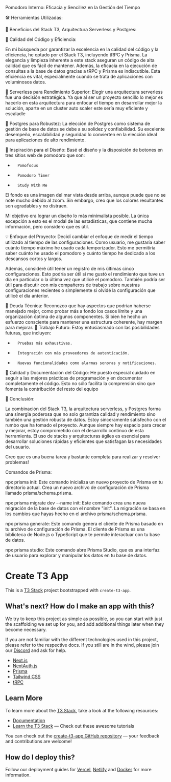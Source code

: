 Pomodoro Interno: Eficacia y Sencillez en la Gestión del Tiempo

🛠 Herramientas Utilizadas:

🔹 Beneficios del Stack T3, Arquitectura Serverless y Postgres:

🌟 Calidad del Código y Eficiencia:

En mi búsqueda por garantizar la excelencia en la calidad del código y la eficiencia, he optado por el Stack T3, incluyendo tRPC y Prisma. La elegancia y limpieza inherente a este stack aseguran un código de alta calidad que es fácil de mantener. Además, la eficacia en la ejecución de consultas a la base de datos gracias a tRPC y Prisma es indiscutible. Esta eficiencia es vital, especialmente cuando se trata de aplicaciones con voluminosos datos.

🚀 Serverless para Rendimiento Superior:
Elegir una arquitectura serverless fue una decisión estratégica. Ya que al ser un proyecto sencillo lo mejor es hacerlo en esta arquitectura para enfocar el tiempo en desarrollar mejor la solución, aparte en un cluster auto scaler este sería muy eficiente y escaladle

💪 Postgres para Robustez:
La elección de Postgres como sistema de gestión de base de datos se debe a su solidez y confiabilidad. Su excelente desempeño, escalabilidad y seguridad lo convierten en la elección ideal para aplicaciones de alto rendimiento.

🎨 Inspiración para el Diseño:
Basé el diseño y la disposición de botones en tres sitios web de pomodoro que son:
* 		Pomofocus
* 		Pomodoro Timer
* 		Study With Me

El fondo es una imagen del mar vista desde arriba, aunque puede que no se note mucho debido al zoom. Sin embargo, creo que los colores resultantes son agradables y no distraen.

Mi objetivo era lograr un diseño lo más minimalista posible. La única excepción a esto es el modal de las estadísticas, que contiene mucha información, pero considero que es útil.

💡 Enfoque del Proyecto:
Decidí cambiar el enfoque de medir el tiempo utilizado al tiempo de las configuraciones. Como usuario, me gustaría saber cuánto tiempo máximo he usado cada temporizador. Esto me permitiría saber cuánto he usado el pomodoro y cuánto tiempo he dedicado a los descansos cortos y largos.

Además, consideré útil tener un registro de mis últimas cinco configuraciones. Esto podría ser útil si me gustó el rendimiento que tuve un día en particular o la última vez que utilicé el pomodoro. También podría ser útil para discutir con mis compañeros de trabajo sobre nuestras configuraciones recientes o simplemente si olvidé la configuración que utilicé el día anterior.

🛑 Deuda Técnica:
Reconozco que hay aspectos que podrían haberse manejado mejor, como probar más a fondo los casos límite y una organización óptima de algunos componentes. Si bien he hecho un esfuerzo consciente para mantener una estructura coherente, hay margen para mejorar.
🚀 Trabajo Futuro:
Estoy entusiasmado con las posibilidades futuras, que incluyen:
* 		Pruebas más exhaustivas.
* 		Integración con más proveedores de autenticación.
* 		Nuevas funcionalidades como alarmas sonoras y notificaciones.
📝 Calidad y Documentación del Código:
He puesto especial cuidado en seguir a las mejores prácticas de programación y en documentar completamente el código. Esto no sólo facilita la comprensión sino que fomenta la contribución del resto del equipo


🏁 Conclusión:

 La combinación del Stack T3, la arquitectura serverless, y Postgres forma una sinergia poderosa que no solo garantiza calidad y rendimiento sino también una gestión robusta de datos.
Estoy sinceramente satisfecho con el rumbo que ha tomado el proyecto. Aunque siempre hay espacio para crecer y mejorar, estoy comprometido con el desarrollo continuo de esta herramienta.
El uso de stacks y arquitecturas ágiles es esencial para desarrollar soluciones rápidas y eficientes que satisfagan las necesidades del usuario. 

Creo que es una buena tarea y bastante completa para realizar y resolver problemas!

Comandos de Prisma:


npx prisma init: Este comando inicializa un nuevo proyecto de Prisma en tu directorio actual. Crea un nuevo archivo de configuración de Prisma llamado prisma/schema.prisma.

npx prisma migrate dev --name init: Este comando crea una nueva migración de la base de datos con el nombre "init". La migración se basa en los cambios que hayas hecho en el archivo prisma/schema.prisma.

npx prisma generate: Este comando genera el cliente de Prisma basado en tu archivo de configuración de Prisma. El cliente de Prisma es una biblioteca de Node.js o TypeScript que te permite interactuar con tu base de datos.

npx prisma studio: Este comando abre Prisma Studio, que es una interfaz de usuario para explorar y manipular los datos en tu base de datos.

# Create T3 App

This is a [T3 Stack](https://create.t3.gg/) project bootstrapped with `create-t3-app`.

## What's next? How do I make an app with this?

We try to keep this project as simple as possible, so you can start with just the scaffolding we set up for you, and add additional things later when they become necessary.

If you are not familiar with the different technologies used in this project, please refer to the respective docs. If you still are in the wind, please join our [Discord](https://t3.gg/discord) and ask for help.

- [Next.js](https://nextjs.org)
- [NextAuth.js](https://next-auth.js.org)
- [Prisma](https://prisma.io)
- [Tailwind CSS](https://tailwindcss.com)
- [tRPC](https://trpc.io)

## Learn More

To learn more about the [T3 Stack](https://create.t3.gg/), take a look at the following resources:

- [Documentation](https://create.t3.gg/)
- [Learn the T3 Stack](https://create.t3.gg/en/faq#what-learning-resources-are-currently-available) — Check out these awesome tutorials

You can check out the [create-t3-app GitHub repository](https://github.com/t3-oss/create-t3-app) — your feedback and contributions are welcome!

## How do I deploy this?

Follow our deployment guides for [Vercel](https://create.t3.gg/en/deployment/vercel), [Netlify](https://create.t3.gg/en/deployment/netlify) and [Docker](https://create.t3.gg/en/deployment/docker) for more information.
